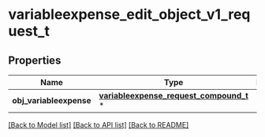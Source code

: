 # variableexpense_edit_object_v1_request_t

## Properties
Name | Type | Description | Notes
------------ | ------------- | ------------- | -------------
**obj_variableexpense** | [**variableexpense_request_compound_t**](variableexpense_request_compound.md) \* |  | 

[[Back to Model list]](../README.md#documentation-for-models) [[Back to API list]](../README.md#documentation-for-api-endpoints) [[Back to README]](../README.md)


